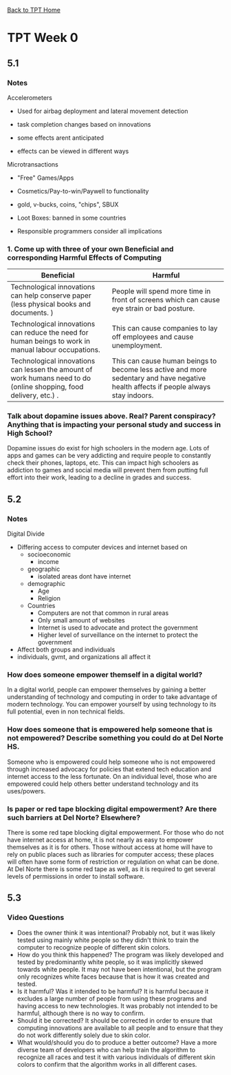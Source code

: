 [Back to TPT Home](../testprephome)

# TPT Week 0 


## 5.1

### Notes

Accelerometers
- Used for airbag deployment and lateral movement detection

- task completion changes based on innovations
- some effects arent anticipated
- effects can be viewed in different ways

Microtransactions
- "Free" Games/Apps
- Cosmetics/Pay-to-win/Paywell to functionality
- gold, v-bucks, coins, "chips", SBUX
- Loot Boxes: banned in some countries

- Responsible programmers consider all implications


### 1. Come up with three of your own Beneficial and corresponding Harmful Effects of Computing

| Beneficial  | Harmful  |
|---|---|
| Technological innovations can help conserve paper (less physical books and documents. )  | People will spend more time in front of screens which can cause eye strain or bad posture.   |
| Technological innovations can reduce the need for human beings to work in manual labour occupations.  | This can cause companies to lay off employees and cause unemployment.  |
| Technological innovations can lessen the amount of work humans need to do (online shopping, food delivery, etc.) . | This can cause human beings to become less active and more sedentary and have negative health affects if people always stay indoors.   |


### Talk about dopamine issues above. Real? Parent conspiracy? Anything that is impacting your personal study and success in High School?

Dopamine issues do exist for high schoolers in the modern age. Lots of apps and games can be very addicting and require people to constantly check their phones, laptops, etc. This can impact high schoolers as addiction to games and social media will prevent them from putting full effort into their work, leading to a decline in grades and success. 


## 5.2

### Notes
Digital Divide
- Differing access to computer devices and internet based on
  - socioeconomic
    - income
  - geographic
    - isolated areas dont have internet
  - demographic
    - Age
    - Religion
  - Countries
    - Computers are not that common in rural areas
    - Only small amount of websites
    - Internet is used to advocate and protect the government
    - Higher level of surveillance on the internet to protect the government
- Affect both groups and individuals
- individuals, gvmt, and organizations all affect it


### How does someone empower themself in a digital world?


In a digital world, people can empower themselves by gaining a better understanding of technology and computing in order to take advantage of modern technology. You can empower yourself by using technology to its full potential, even in non technical fields. 

### How does someone that is empowered help someone that is not empowered? Describe something you could do at Del Norte HS.


Someone who is empowered could help someone who is not empowered through increased advocacy for policies that extend tech education and internet access to the less fortunate. On an individual level, those who are empowered could help others better understand technology and its uses/powers. 

### Is paper or red tape blocking digital empowerment? Are there such barriers at Del Norte? Elsewhere?

There is some red tape blocking digital empowerment. For those who do not have internet access at home, it is not nearly as easy to empower themselves as it is for others. Those without access at home will have to rely on public places such as libraries for computer access; these places will often have some form of restriction or regulation on what can be done. At Del Norte there is some red tape as well, as it is required to get several levels of permissions in order to install software. 

## 5.3

### Video Questions
- Does the owner think it was intentional?
Probably not, but it was likely tested using mainly white people so they didn't think to train the computer to recognize people of different skin colors. 
- How do you think this happened?
The program was likely developed and tested by predominantly white people, so it was implicitly skewed towards white people. It may not have been intentional, but the program only recognizes white faces because that is how it was created and tested. 
- Is it harmful? Was it intended to be harmful?
It is harmful because it excludes a large number of people from using these programs and having access to new technologies. It was probably not intended to be harmful, although there is no way to confirm. 
- Should it be corrected?
It should be corrected in order to ensure that computing innovations are available to all people and to ensure that they do not work differently solely due to skin color. 
- What would/should you do to produce a better outcome?
Have a more diverse team of developers who can help train the algorithm to recognize all races and test it with various individuals of different skin colors to confirm that the algorithm works in all different cases. 

